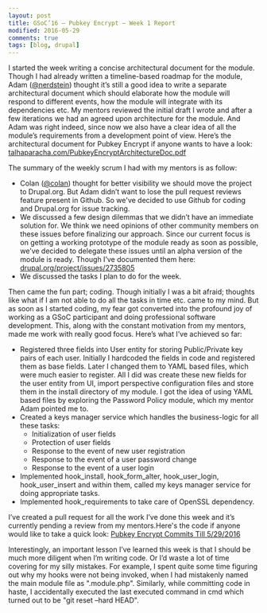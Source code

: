 ```yaml
---
layout: post
title: GSoC’16 – Pubkey Encrypt – Week 1 Report
modified: 2016-05-29
comments: true
tags: [blog, drupal]
---
```


I started the week writing a concise architectural document for the module. Though I had already written a timeline-based roadmap for the module, Adam (<a href ='https://www.drupal.org/u/nerdstein'>@nerdstein</a>) thought it’s still a good idea to write a separate architectural document which should elaborate how the module will respond to different events, how the module will integrate with its dependencies etc. My mentors reviewed the initial draft I wrote and after a few iterations we had an agreed upon architecture for the module. And Adam was right indeed, since now we also have a clear idea of all the module’s requirements from a development point of view.
Here’s the architectural document for Pubkey Encrypt if anyone wants to have a look: <a href="http://www.talhaparacha.com/PubkeyEncryptArchitectureDoc.pdf">talhaparacha.com/PubkeyEncryptArchitectureDoc.pdf</a>

The summary of the weekly scrum I had with my mentors is as follow:

* Colan (<a href='https://www.drupal.org/u/colan'>@colan</a>) thought for better visibility we should move the project to Drupal.org. But Adam didn’t want to lose the pull request reviews feature present in Github. So we've decided to use Github for coding and Drupal.org for issue tracking.
* We discussed a few design dilemmas that we didn’t have an immediate solution for. We think we need opinions of other community members on these issues before finalizing our approach. Since our current focus is on getting a working prototype of the module ready as soon as possible, we’ve decided to delegate these issues until an alpha version of the module is ready. Though I’ve documented them here: <a href="https://www.drupal.org/project/issues/2735805">drupal.org/project/issues/2735805</a>
* We discussed the tasks I plan to do for the week.

Then came the fun part; coding. Though initially I was a bit afraid; thoughts like what if I am not able to do all the tasks in time etc. came to my mind. But as soon as I started coding, my fear got converted into the profound joy of working as a GSoC participant and doing professional software development. This, along with the constant motivation from my mentors, made me work with really good focus. Here’s what I’ve achieved so far:

* Registered three fields into User entity for storing Public/Private key pairs of each user. Initially I hardcoded the fields in code and registered them as base fields. Later I changed them to YAML based files, which were much easier to register. All I did was create these new fields for the user entity from UI, import perspective configuration files and store them in the install directory of my module. I got the idea of using YAML based files by exploring the Password Policy module, which my mentor Adam pointed me to.
* Created a keys manager service which handles the business-logic for all these tasks:
    * Initialization of user fields
    * Protection of user fields
    * Response to the event of new user registration
    * Response to the event of a user password change
    * Response to the event of a user login
* Implemented hook_install, hook_form_alter, hook_user_login, hook_user_insert and within them, called my keys manager service for doing appropriate tasks.
* Implemented hook_requirements to take care of OpenSSL dependency.

I’ve created a pull request for all the work I’ve done this week and it’s currently pending a review from my mentors.Here's the code if anyone would like to take a quick look: <a href='https://github.com/talhaparacha/pubkey_encrypt/tree/96c817806ee2c3f7d30009f38f534d7b8bfe0fd7'>Pubkey Encrypt Commits Till 5/29/2016</a>

Interestingly, an important lesson I’ve learned this week is that I should be much more diligent when I’m writing code. Or I’d waste a lot of time covering for my silly mistakes. For example, I spent quite some time figuring out why my hooks were not being invoked, when I had mistakenly named the main module file as ".module.php". Similarly, while committing code in haste, I accidentally executed the last executed command in cmd which turned out to be "git reset –hard HEAD".
